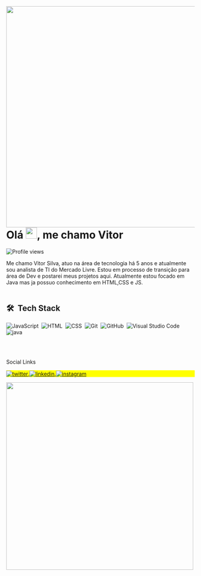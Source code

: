 
<img align="right" height="590em" src="https://raw.githubusercontent.com/gist/vitto2/fcbb0c793c69b76f9d9129cc3a2dc379/raw/6471d6df1f5ba1ace2e461c85448c3c8daafa1c9/githubcard.svg"/>
<h1 align="left">Olá <img src="https://raw.githubusercontent.com/kaueMarques/kaueMarques/master/hi.gif" width="30px">, me chamo Vitor</h1>
<p align="left"> <img src="https://komarev.com/ghpvc/?username=vitto2&color=yellow" alt="Profile views" /> </p>

Me chamo Vitor Silva, atuo na área de tecnologia há 5 anos e atualmente sou analista de TI do Mercado Livre. Estou em processo de transição para área de Dev e postarei meus projetos aqui. Atualmente estou focado em Java mas ja possuo conhecimento em HTML,CSS e JS.  
<br>

## 🛠 &nbsp;Tech Stack

![JavaScript](https://img.shields.io/badge/-JavaScript-05122A?style=flat&logo=javascript)&nbsp;
![HTML](https://img.shields.io/badge/-HTML-05122A?style=flat&logo=HTML5)&nbsp;
![CSS](https://img.shields.io/badge/-CSS-05122A?style=flat&logo=CSS3&logoColor=1572B6)&nbsp;
![Git](https://img.shields.io/badge/-Git-05122A?style=flat&logo=git)&nbsp;
![GitHub](https://img.shields.io/badge/-GitHub-05122A?style=flat&logo=github)&nbsp;
![Visual Studio Code](https://img.shields.io/badge/-Visual%20Studio%20Code-05122A?style=flat&logo=visual-studio-code&logoColor=007ACC)&nbsp;
![java](https://img.shields.io/badge/-Java-007396?style=flat-square&logo=java)&nbsp;




<br>

<br>

Social Links

<p align="left" style="background:yellow">
  
<a href="https://twitter.com/soy_vitto" target="_blank">
  <img align="center" src="https://img.shields.io/badge/-Twitter-05122A?style=flat&logo=twitter" alt="twitter"/>  
</a>
<a href="https://www.linkedin.com/in/vitorsdev/" target="_blank">
  <img align="center" src="https://img.shields.io/badge/-Linkedin-05122A?style=flat&logo=linkedin" alt="linkedin"/>
</a>
<a href="https://www.instagram.com/vitto.js/" target="_blank">
 <img align="center" src="https://img.shields.io/badge/-Instagram-05122A?style=flat&logo=instagram" alt="instagram"/>
</a>
</p>

<img width="500em" src="https://github-readme-twitter-gazf.vercel.app/api?id=soy_vitto&layout=wide&show_reply=off&show_retweet=on" />

